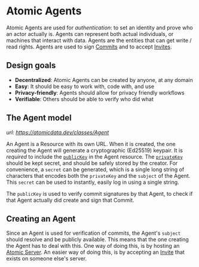 # Atomic Agents

Atomic Agents are used for _authentication_: to set an identity and prove who an actor actually is.
Agents can represent both actual individuals, or machines that interact with data.
Agents are the entities that can get write / read rights.
Agents are used to sign [Commits](commits/intro.md) and to accept [Invites](invitations.md).

## Design goals

- **Decentralized**: Atomic Agents can be created by anyone, at any domain
- **Easy**: It should be easy to work with, code with, and use
- **Privacy-friendly**: Agents should allow for privacy friendly workflows
- **Verifiable**: Others should be able to verify who did what

## The Agent model

_url: https://atomicdata.dev/classes/Agent_

An Agent is a Resource with its own URL.
When it is created, the one creating the Agent will generate a cryptographic (Ed25519) keypair.
It is _required_ to include the [`publicKey`](https://atomicdata.dev/properties/publicKey) in the Agent resource.
The [`privateKey`](https://atomicdata.dev/properties/privateKey) should be kept secret, and should be safely stored by the creator.
For convenience, a `secret` can be generated, which is a single long string of characters that encodes both the `privateKey` and the `subject` of the Agent.
This `secret` can be used to instantly, easily log in using a single string.

The `publicKey` is used to verify commit signatures by that Agent, to check if that Agent actually did create and sign that Commit.

## Creating an Agent

Since an Agent is used for verification of commits, the Agent's `subject` should resolve and be publicly available.
This means that the one creating the Agent has to deal with this.
One way of doing this, is by hosting an [Atomic Server](https://crates.io/crates/atomic-server).
An easier way of doing this, is by accepting an [Invite](invitations.md) that exists on someone else's server.
